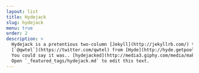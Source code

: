```yaml
---
layout: list
title: Hydejack
slug: hydejack
menu: true
order: 2
description: >
  Hydejack is a pretentious two-column [Jekyll](http://jekyllrb.com/) theme, stolen by
  [`@qwtel`](https://twitter.com/qwtel) from [Hyde](http://hyde.getpoole.com).
  You could say it was.. [hydejacked](http://media3.giphy.com/media/makedRIckZBW8/giphy.gif).
  Open `_featured_tags/hydejack.md` to edit this text.
---
```

